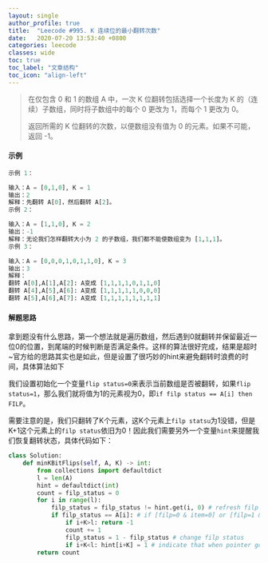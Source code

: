 ```yaml
---
layout: single
author_profile: true
title:  "Leecode #995. K 连续位的最小翻转次数"
date:   2020-07-20 13:53:40 +0800
categories: leecode
classes: wide
toc: true
toc_label: "文章结构"
toc_icon: "align-left"
---
```


> 在仅包含 0 和 1 的数组 A 中，一次 K 位翻转包括选择一个长度为 K 的（连续）子数组，同时将子数组中的每个 0 更改为 1，而每个 1 更改为 0。
>
> 返回所需的 K 位翻转的次数，以便数组没有值为 0 的元素。如果不可能，返回 -1。

#### 示例

```python
示例 1：

输入：A = [0,1,0], K = 1
输出：2
解释：先翻转 A[0]，然后翻转 A[2]。
示例 2：

输入：A = [1,1,0], K = 2
输出：-1
解释：无论我们怎样翻转大小为 2 的子数组，我们都不能使数组变为 [1,1,1]。
示例 3：

输入：A = [0,0,0,1,0,1,1,0], K = 3
输出：3
解释：
翻转 A[0],A[1],A[2]: A变成 [1,1,1,1,0,1,1,0]
翻转 A[4],A[5],A[6]: A变成 [1,1,1,1,1,0,0,0]
翻转 A[5],A[6],A[7]: A变成 [1,1,1,1,1,1,1,1]
```



#### 解题思路

​		拿到题没有什么思路，第一个想法就是遍历数组，然后遇到0就翻转并保留最近一位0的位置，到尾端的时候判断是否满足条件。这样的算法很好完成，结果是超时~官方给的思路其实也是如此，但是设置了很巧妙的hint来避免翻转时浪费的时间，具体算法如下

我们设置初始化一个变量`flip status=0`来表示当前数组是否被翻转，如果`flip status=1`，那么我们就将值为1的元素视为0，即`if filp status == A[i] then FILP`。

需要注意的是，我们只翻转了K个元素，这K个元素上`filp statsu`为1没错，但是K+1这个元素上的`filp status`依旧为0！因此我们需要另外一个变量`hint`来提醒我们恢复翻转状态，具体代码如下：

```python
class Solution:
    def minKBitFlips(self, A, K) -> int:
        from collections import defaultdict
        l = len(A)
        hint = defaultdict(int)
        count = filp_status = 0
        for i in range(l):
            filp_status = filp_status != hint.get(i, 0) # refresh filp status
            if filp_status == A[i]: # if [filp=0 & item=0] or [filp=1 & item=1] -> need to flip
                if i+K>l: return -1
                count += 1
                filp_status = 1 - filp_status # change filp status
                if i+K<l: hint[i+K] = 1 # indicate that when pointer goes to [i+K], we need filp back!
        return count 
```

